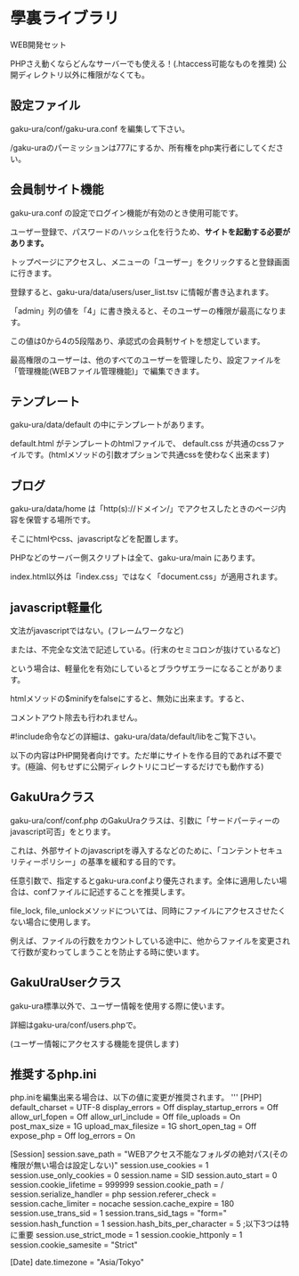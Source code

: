 # 學裏ライブラリ
WEB開発セット

PHPさえ動くならどんなサーバーでも使える！(.htaccess可能なものを推奨) 公開ディレクトリ以外に権限がなくても。


## 設定ファイル
gaku-ura/conf/gaku-ura.conf を編集して下さい。

/gaku-uraのパーミッションは777にするか、所有権をphp実行者にしてください。


## 会員制サイト機能
gaku-ura.conf の設定でログイン機能が有効のとき使用可能です。

ユーザー登録で、パスワードのハッシュ化を行うため、**サイトを起動する必要があります。**

トップページにアクセスし、メニューの「ユーザー」をクリックすると登録画面に行きます。

登録すると、gaku-ura/data/users/user_list.tsv に情報が書き込まれます。

「admin」列の値を「4」に書き換えると、そのユーザーの権限が最高になります。

この値は0から4の5段階あり、承認式の会員制サイトを想定しています。

最高権限のユーザーは、他のすべてのユーザーを管理したり、設定ファイルを「管理機能(WEBファイル管理機能)」で編集できます。


## テンプレート
gaku-ura/data/default の中にテンプレートがあります。

default.html がテンプレートのhtmlファイルで、
default.css が共通のcssファイルです。(htmlメソッドの引数オプションで共通cssを使わなく出来ます)


## ブログ
gaku-ura/data/home は「http(s)://ドメイン/」でアクセスしたときのページ内容を保管する場所です。

そこにhtmlやcss、javascriptなどを配置します。

PHPなどのサーバー側スクリプトは全て、gaku-ura/main にあります。

index.html以外は「index.css」ではなく「document.css」が適用されます。



## javascript軽量化
文法がjavascriptではない。(フレームワークなど)

または、不完全な文法で記述している。(行末のセミコロンが抜けているなど)

という場合は、軽量化を有効にしているとブラウザエラーになることがあります。

htmlメソッドの$minifyをfalseにすると、無効に出来ます。すると、

コメントアウト除去も行われません。

#!include命令などの詳細は、gaku-ura/data/default/libをご覧下さい。




以下の内容はPHP開発者向けです。ただ単にサイトを作る目的であれば不要です。(極論、何もせずに公開ディレクトリにコピーするだけでも動作する)


## GakuUraクラス
gaku-ura/conf/conf.php のGakuUraクラスは、引数に「サードパーティーのjavascript可否」をとります。

これは、外部サイトのjavascriptを導入するなどのために、「コンテントセキュリティーポリシー」の基準を緩和する目的です。

任意引数で、指定するとgaku-ura.confより優先されます。全体に適用したい場合は、confファイルに記述することを推奨します。


file_lock, file_unlockメソッドについては、同時にファイルにアクセスさせたくない場合に使用します。

例えば、ファイルの行数をカウントしている途中に、他からファイルを変更されて行数が変わってしまうことを防止する時に使います。



## GakuUraUserクラス
gaku-ura標準以外で、ユーザー情報を使用する際に使います。

詳細はgaku-ura/conf/users.phpで。

(ユーザー情報にアクセスする機能を提供します)


## 推奨するphp.ini
php.iniを編集出来る場合は、以下の値に変更が推奨されます。
'''
[PHP]
default_charset = UTF-8
display_errors = Off
display_startup_errors = Off
allow_url_fopen = Off
allow_url_include = Off
file_uploads = On
post_max_size = 1G
upload_max_filesize = 1G
short_open_tag = Off
expose_php = Off
log_errors = On

[Session]
session.save_path = "WEBアクセス不能なフォルダの絶対パス(その権限が無い場合は設定しない)"
session.use_cookies = 1
session.use_only_cookies = 0
session.name = SID
session.auto_start = 0
session.cookie_lifetime = 999999
session.cookie_path = /
session.serialize_handler = php
session.referer_check =
session.cache_limiter = nocache
session.cache_expire = 180
session.use_trans_sid = 1
session.trans_sid_tags = "form="
session.hash_function = 1
session.hash_bits_per_character = 5
;以下3つは特に重要
session.use_strict_mode = 1
session.cookie_httponly = 1
session.cookie_samesite = "Strict"

[Date]
date.timezone = "Asia/Tokyo"

```

